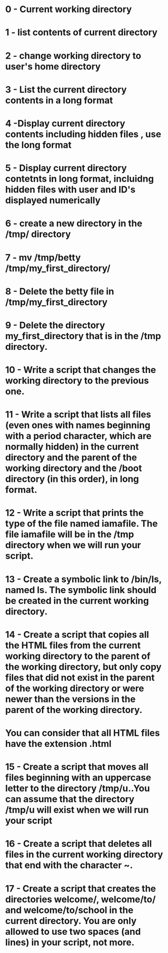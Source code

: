 # 0 - Current working directory
# 1 - list contents of current directory
# 2 - change working directory to user's home directory
# 3 - List the current directory contents in a long format
# 4 -Display current directory contents including hidden files , use the long format
# 5 - Display current directory contetnts in long format, incluidng hidden files with user and ID's displayed numerically
# 6 - create a new directory in the /tmp/ directory
# 7 - mv /tmp/betty /tmp/my_first_directory/
# 8 - Delete the betty file in /tmp/my_first_directory
# 9 - Delete the directory my_first_directory that is in the /tmp directory.
# 10 - Write a script that changes the working directory to the previous one.
# 11 - Write a script that lists all files (even ones with names beginning with a period character, which are normally hidden) in the current directory and the parent of the working directory and the /boot directory (in this order), in long format.
# 12 - Write a script that prints the type of the file named iamafile. The file iamafile will be in the /tmp directory when we will run your script.
# 13 - Create a symbolic link to /bin/ls, named __ls__. The symbolic link should be created in the current working directory.
# 14 - Create a script that copies all the HTML files from the current working directory to the parent of the working directory, but only copy files that did not exist in the parent of the working directory or were newer than the versions in the parent of the working directory.

# You can consider that all HTML files have the extension .html

# 15 - Create a script that moves all files beginning with an uppercase letter to the directory /tmp/u..You can assume that the directory /tmp/u will exist when we will run your script

# 16 - Create a script that deletes all files in the current working directory that end with the character ~.

# 17 - Create a script that creates the directories welcome/, welcome/to/ and welcome/to/school in the current directory. You are only allowed to use two spaces (and lines) in your script, not more.
